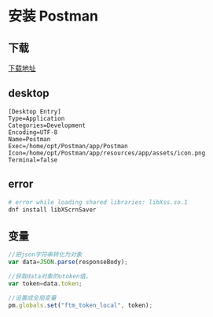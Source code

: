 # 安装 Postman

## 下载

[下载地址](https://www.postman.com/downloads/)

## desktop

```text
[Desktop Entry]
Type=Application
Categories=Development
Encoding=UTF-8
Name=Postman
Exec=/home/opt/Postman/app/Postman
Icon=/home/opt/Postman/app/resources/app/assets/icon.png
Terminal=false
```

## error

```bash
# error while loading shared libraries: libXss.so.1
dnf install libXScrnSaver
```

## 变量

```javascript
//把json字符串转化为对象
var data=JSON.parse(responseBody);

//获取data对象的utoken值。
var token=data.token;

//设置成全局变量
pm.globals.set("ftm_token_local", token);
```
